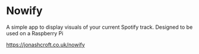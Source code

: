 # Nowify

A simple app to display visuals of your current Spotify track. Designed to be used on a Raspberry Pi

https://jonashcroft.co.uk/nowify